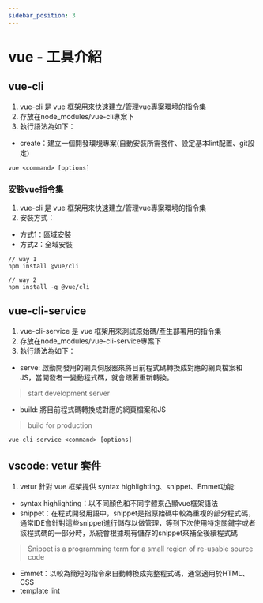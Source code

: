 ```yaml
---
sidebar_position: 3
---
```




# vue - 工具介紹


## vue-cli
1. vue-cli 是 vue 框架用來快速建立/管理vue專案環境的指令集
2. 存放在node_modules/vue-cli專案下
3. 執行語法為如下：
  - create：建立一個開發環境專案(自動安裝所需套件、設定基本lint配置、git設定)
```
vue <command> [options]
```

### 安裝vue指令集
1. vue-cli 是 vue 框架用來快速建立/管理vue專案環境的指令集
2. 安裝方式：
  - 方式1：區域安裝
  - 方式2：全域安裝
  ```
  // way 1
  npm install @vue/cli

  // way 2
  npm install -g @vue/cli
  ```

## vue-cli-service
1. vue-cli-service 是 vue 框架用來測試原始碼/產生部署用的指令集
2. 存放在node_modules/vue-cli-service專案下
3. 執行語法為如下：
  - serve: 啟動開發用的網頁伺服器來將目前程式碼轉換成對應的網頁檔案和JS，當開發者一變動程式碼，就會跟著重新轉換。
  > start development server
  - build: 將目前程式碼轉換成對應的網頁檔案和JS
  > build for production
```
vue-cli-service <command> [options]
```


## vscode: vetur 套件
1. vetur 針對 vue 框架提供 syntax highlighting、snippet、Emmet功能:
  - syntax highlighting：以不同顏色和不同字體來凸顯vue框架語法
  - snippet：在程式開發用語中，snippet是指原始碼中較為重複的部分程式碼，通常IDE會針對這些snippet進行儲存以做管理，等到下次使用特定關鍵字或者該程式碼的一部分時，系統會根據現有儲存的snippet來補全後續程式碼  
  > Snippet is a programming term for a small region of re-usable source code
  - Emmet：以較為簡短的指令來自動轉換成完整程式碼，通常適用於HTML、CSS
  - template lint
